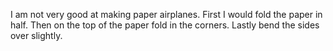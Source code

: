 I am not very good at making paper airplanes. First I would fold the paper in half. Then on the top of the paper fold in the
corners. Lastly bend the sides over slightly.
